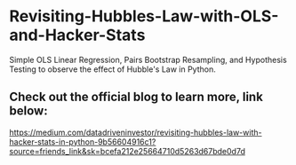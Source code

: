 # Revisiting-Hubbles-Law-with-OLS-and-Hacker-Stats
Simple OLS Linear Regression, Pairs Bootstrap Resampling, and Hypothesis Testing to observe the effect of Hubble's Law in Python.

## Check out the official blog to learn more, link below:
https://medium.com/datadriveninvestor/revisiting-hubbles-law-with-hacker-stats-in-python-9b56604916c1?source=friends_link&sk=bcefa212e25664710d5263d67bde0d7d
